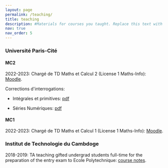```yaml
---
layout: page
permalink: /teaching/
title: teaching
description: #Materials for courses you taught. Replace this text with your description.
nav: true
nav_order: 5
---
```


### Université Paris-Cité

#### MC2

2022-2023: Chargé de TD Maths et Calcul 2 (License 1 Maths-Info): [Moodle](https://moodle.u-paris.fr/course/view.php?id=2354).

Corrections d'interrogations:

- Intégrales et primitives: [pdf](https://eloitanguy.github.io/MC2_interro2.pdf)

- Séries Numériques: [pdf](https://eloitanguy.github.io/MC2_interro4.pdf)

#### MC1

2022-2023: Chargé de TD Maths et Calcul 1 (License 1 Maths-Info): [Moodle](https://moodle.u-paris.fr/course/view.php?id=2351).

### Institut de Technologie du Cambdoge

2018-2019: TA teaching gifted undergrad students full-time for the preparation of the entry exam to Ecole Polytechnique: [course notes](https://eloitanguy.github.io/prep_class.pdf).
